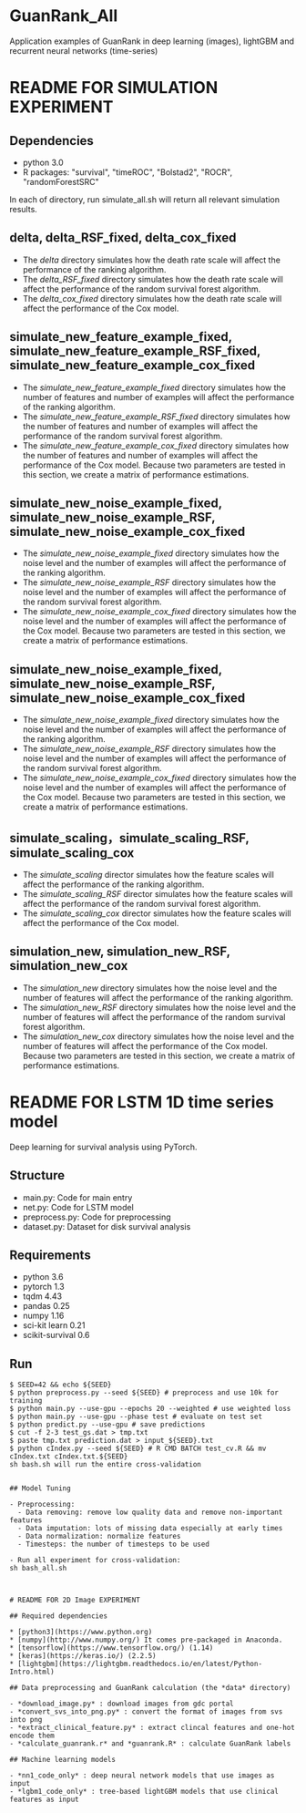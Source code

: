 # GuanRank_All
Application examples of GuanRank in deep learning (images), lightGBM and recurrent neural networks (time-series)

# README FOR SIMULATION EXPERIMENT

## Dependencies
- python 3.0
- R packages: "survival", "timeROC", "Bolstad2", "ROCR", "randomForestSRC"

In each of directory, run simulate_all.sh will return all relevant simulation results.

## delta, delta_RSF_fixed, delta_cox_fixed
- The *delta* directory simulates how the death rate scale will affect the performance of the ranking algorithm.
- The *delta_RSF_fixed* directory simulates how the death rate scale will affect the performance of the random survival forest algorithm.
- The *delta_cox_fixed* directory simulates how the death rate scale will affect the performance of the Cox model.

## simulate_new_feature_example_fixed, simulate_new_feature_example_RSF_fixed, simulate_new_feature_example_cox_fixed
- The *simulate_new_feature_example_fixed* directory simulates how the number of features and number of examples will affect the performance of the ranking algorithm.
- The *simulate_new_feature_example_RSF_fixed* directory simulates how the number of features and number of examples will affect the performance of the random survival forest algorithm.
- The *simulate_new_feature_example_cox_fixed* directory simulates how the number of features and number of examples will affect the performance of the Cox model.
Because two parameters are tested in this section, we create a matrix of performance estimations.

## simulate_new_noise_example_fixed, simulate_new_noise_example_RSF, simulate_new_noise_example_cox_fixed
- The *simulate_new_noise_example_fixed* directory simulates how the noise level and the number of examples will affect the performance of the ranking algorithm.
- The *simulate_new_noise_example_RSF* directory simulates how the noise level and the number of examples will affect the performance of the random survival forest algorithm.
- The *simulate_new_noise_example_cox_fixed* directory simulates how the noise level and the number of examples will affect the performance of the Cox model.
Because two parameters are tested in this section, we create a matrix of performance estimations.


## simulate_new_noise_example_fixed, simulate_new_noise_example_RSF, simulate_new_noise_example_cox_fixed
- The *simulate_new_noise_example_fixed* directory simulates how the noise level and the number of examples will affect the performance of the ranking algorithm.
- The *simulate_new_noise_example_RSF* directory simulates how the noise level and the number of examples will affect the performance of the random survival forest algorithm.
- The *simulate_new_noise_example_cox_fixed* directory simulates how the noise level and the number of examples will affect the performance of the Cox model.
Because two parameters are tested in this section, we create a matrix of performance estimations.

## simulate_scaling，simulate_scaling_RSF, simulate_scaling_cox
- The *simulate_scaling* director simulates how the feature scales will affect the performance of the ranking algorithm.
- The *simulate_scaling_RSF* director simulates how the feature scales will affect the performance of the random survival forest algorithm.
- The *simulate_scaling_cox* director simulates how the feature scales will affect the performance of the Cox model.

## simulation_new, simulation_new_RSF, simulation_new_cox
- The *simulation_new* directory simulates how the noise level and the number of features will affect the performance of the ranking algorithm.
- The *simulation_new_RSF* directory simulates how the noise level and the number of features will affect the performance of the random survival forest algorithm.
- The *simulation_new_cox* directory simulates how the noise level and the number of features will affect the performance of the Cox model.
Because two parameters are tested in this section, we create a matrix of performance estimations.



# README FOR LSTM 1D time series model

Deep learning for survival analysis using PyTorch.

## Structure

- main.py: Code for main entry
- net.py: Code for LSTM model
- preprocess.py: Code for preprocessing
- dataset.py: Dataset for disk survival analysis

## Requirements

- python 3.6
- pytorch 1.3
- tqdm 4.43
- pandas 0.25
- numpy 1.16
- sci-kit learn 0.21
- scikit-survival 0.6

## Run

```
$ SEED=42 && echo ${SEED}
$ python preprocess.py --seed ${SEED} # preprocess and use 10k for training
$ python main.py --use-gpu --epochs 20 --weighted # use weighted loss
$ python main.py --use-gpu --phase test # evaluate on test set
$ python predict.py --use-gpu # save predictions
$ cut -f 2-3 test_gs.dat > tmp.txt
$ paste tmp.txt prediction.dat > input_${SEED}.txt
$ python cIndex.py --seed ${SEED} # R CMD BATCH test_cv.R && mv cIndex.txt cIndex.txt.${SEED}
sh bash.sh will run the entire cross-validation


## Model Tuning

- Preprocessing:
  - Data removing: remove low quality data and remove non-important features
  - Data imputation: lots of missing data especially at early times
  - Data normalization: normalize features
  - Timesteps: the number of timesteps to be used

- Run all experiment for cross-validation:
sh bash_all.sh



# README FOR 2D Image EXPERIMENT

## Required dependencies

* [python3](https://www.python.org) 
* [numpy](http://www.numpy.org/) It comes pre-packaged in Anaconda.
* [tensorflow](https://www.tensorflow.org/) (1.14)
* [keras](https://keras.io/) (2.2.5)
* [lightgbm](https://lightgbm.readthedocs.io/en/latest/Python-Intro.html)

## Data preprocessing and GuanRank calculation (the *data* directory)

- *download_image.py* : download images from gdc portal
- *convert_svs_into_png.py* : convert the format of images from svs into png
- *extract_clinical_feature.py* : extract clincal features and one-hot encode them
- *calculate_guanrank.r* and *guanrank.R* : calculate GuanRank labels

## Machine learning models

- *nn1_code_only* : deep neural network models that use images as input
- *lgbm1_code_only* : tree-based lightGBM models that use clinical features as input




